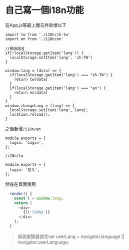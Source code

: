 # 自己寫一個i18n功能

在App.js等最上層元件新增以下

```
import tw from './i18n/zh-tw'
import en from './i18n/en'

//預設語言
if(!localStorage.getItem('lang')) {
  localStorage.setItem('lang', 'zh-TW')
}

window.lang = (data) => {
  if(localStorage.getItem('lang') === "zh-TW") {
    return tw[data]
  }
  if(localStorage.getItem('lang') === "en") {
    return en[data]
  }
}
window.changeLang = (lang) => {
  localStorage.setItem('lang', lang);
  location.reload();
}
```

之後新增`/i18n/en`

```
module.exports = {
  login: 'Login',
};
```

`/i18n/tw`

```
module.exports = {
  login: '登入',
};
```

然後在頁面使用

```js
  render() {
    const l = window.lang;
    return (
      <div>
        {l('lobby')}
      </div>
    );
  }
```

> 偵測瀏覽器語言var userLang = navigator.language \|\| navigator.userLanguage;



